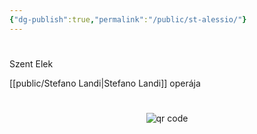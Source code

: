 ```yaml
---
{"dg-publish":true,"permalink":"/public/st-alessio/"}
---
```


#

Szent Elek

[[public/Stefano Landi\|Stefano Landi]] operája





#
<p style="text-align: center;"><img src="https://chart.googleapis.com/chart?cht=qr&chl=https://notes.andrasdenes.com/st-alessio&chs=180x180&choe=UTF-8&chld=L|2" alt="qr code"></p>


